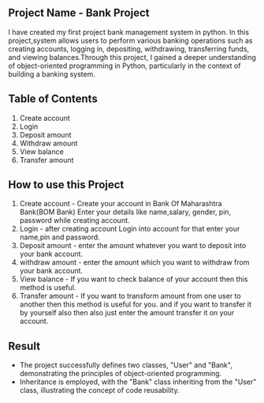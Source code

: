 ## Project Name - Bank Project
I have created my first project bank management system in python.  In this project,system allows users to perform various banking operations such as creating accounts, logging in, depositing, withdrawing, transferring funds, and viewing balances.Through this project, I gained a deeper understanding of object-oriented programming in Python, particularly in the context of building a banking system. 
## Table of Contents
1. Create account
2. Login
3. Deposit amount
4. Withdraw amount
5. View balance
6. Transfer amount
## How to use this Project
1. Create account - Create your account in Bank Of Maharashtra Bank(BOM Bank) Enter your details like name,salary, gender, pin, password while creating account.
2. Login - after creating account Login into account for that enter your name,pin and password.
3. Deposit amount - enter the amount whatever you want to deposit into your bank account.
4. withdraw amount - enter the amount which you want to withdraw from your bank account.
5. View balance - If you want to check balance of your account then this method is useful.
6. Transfer amount - If you want to transform amount from one user to another then this method is useful for you. and if you want to transfer it by yourself also then also just enter the amount transfer it on your account.
## Result
* The project successfully defines two classes, "User" and "Bank", demonstrating the principles of object-oriented programming.
* Inheritance is employed, with the "Bank" class inheriting from the "User" class, illustrating the concept of code reusability.

